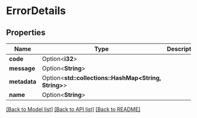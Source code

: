 # ErrorDetails

## Properties

| Name         | Type                                                  | Description | Notes      |
| ------------ | ----------------------------------------------------- | ----------- | ---------- |
| **code**     | Option<**i32**>                                       |             | [optional] |
| **message**  | Option<**String**>                                    |             | [optional] |
| **metadata** | Option<**std::collections::HashMap<String, String>**> |             | [optional] |
| **name**     | Option<**String**>                                    |             | [optional] |

[[Back to Model list]](../README.md#documentation-for-models) [[Back to API list]](../README.md#documentation-for-api-endpoints) [[Back to README]](../README.md)
